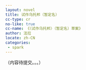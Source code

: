 ```yaml
---
layout: novel
title: 试作乌托邦（暂定名）
cc-type: cr
no-like: true
cc-name: 《〈试作乌托邦〉（暂定名）草案》
author: 法拉
locate: zh-CN
categories:
 - spark
---
```


（内容待提交。。。）
